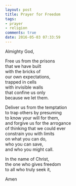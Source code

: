 ```yaml
---
layout: post
title: Prayer for Freedom
tags:
- prayer
- religion
comments: true
date: 2016-05-03 07:33:59
---
```


Almighty God,

Free us from the prisons  
that we have built  
with the bricks of   
our own expectations,  
trapped in cells   
with invisible walls  
that confine us only  
because we let them.

Deliver us from the temptation  
to trap others by presuming   
to know your will for them,  
and forgive us for the arrogance  
of thinking that we could ever  
constrain you with limits   
on what you can do,  
who you can save,  
and who you might call.

In the name of Christ,  
the one who gives freedom  
to all who truly seek it,

Amen


